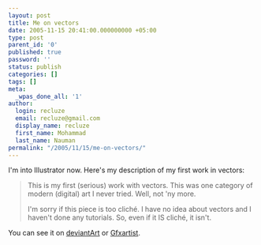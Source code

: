 ```yaml
---
layout: post
title: Me on vectors
date: 2005-11-15 20:41:00.000000000 +05:00
type: post
parent_id: '0'
published: true
password: ''
status: publish
categories: []
tags: []
meta:
  _wpas_done_all: '1'
author:
  login: recluze
  email: recluze@gmail.com
  display_name: recluze
  first_name: Mohammad
  last_name: Nauman
permalink: "/2005/11/15/me-on-vectors/"
---
```

I'm into Illustrator now. Here's my description of my first work in vectors:

> This is my first (serious) work with vectors. This was one category of modern (digital) art I never tried. Well, not 'ny more.
> 
> I'm sorry if this piece is too cliché. I have no idea about vectors and I haven't done any tutorials. So, even if it IS cliché, it isn't.

You can see it on [deviantArt](http://www.deviantart.com/view/25267674/) or [Gfxartist](http://recluse.gfxartist.com/artworks/104302).

